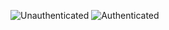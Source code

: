 ![Unauthenticated](https://assets.klaudsol.com/tutorial-react-twitter-api-login/banner1.png)
![Authenticated](https://assets.klaudsol.com/tutorial-react-twitter-api-login/banner1.png)